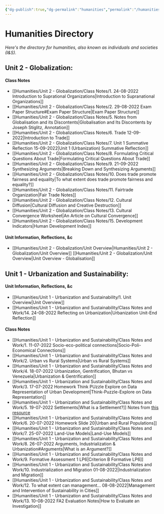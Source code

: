 ```yaml
---
{"dg-publish":true,"dg-permalink":"humanities","permalink":"/humanities/","dgHomeLink":true,"dgPassFrontmatter":false,"dgShowLocalGraph":true}
---
```


# Humanities Directory
*Here's the directory for humanities, also known as individuals and societies (I&S).*

## Unit 2 - Globalization: 

#### Class Notes 
- [[Humanities/Unit 2 - Globalization/Class Notes/1. 24-08-2022 Introduction to Suprational Organizations|Introduction to Supranational Organizations]]
- [[Humanities/Unit 2 - Globalization/Class Notes/2. 29-08-2022 Exam Paper Structure#Exam Paper Structure|Exam Paper Structure]] 
- [[Humanities/Unit 2 - Globalization/Class Notes/5. Notes from Globalisation and its Discontents|Globalisation and Its Discontents by Joseph Stiglitz, Annotation]]
- [[Humanities/Unit 2 - Globalization/Class Notes/6. Trade 12-09-2022|Introduction to Trade]]
- [[Humanities/Unit 2 - Globalization/Class Notes/7. Unit 1 Summative Reflection 15-09-2022|Unit 1 (Urbanization) Summative Reflection]]
- [[Humanities/Unit 2 - Globalization/Class Notes/8. Formulating Critical Questions About Trade|Formulating Critical Questions About Trade]]
- [[Humanities/Unit 2 - Globalization/Class Notes/9. 21-09-2022 Synthesizing Arguments|Breaking Down and Synthesizing Arguments]]
- [[Humanities/Unit 2 - Globalization/Class Notes/10. Does trade promote fairness and equality|To what extent does trade promote fairness and equality?]]
- [[Humanities/Unit 2 - Globalization/Class Notes/11. Fairtrade Organization|Fair Trade Notes]]
- [[Humanities/Unit 2 - Globalization/Class Notes/12. Cultural Diffusion|Cultural Diffusion and Creative Destruction]]
- [[Humanities/Unit 2 - Globalization/Class Notes/13. Cultural Convergence Worksheet|An Article on Cultural Convergence]] 
- [[Humanities/Unit 2 - Globalization/Class Notes/15. Development Indicators|Human Development Index]]
#### Unit Information, Reflections, &c 
- [[Humanities/Unit 2 - Globalization/Unit Overview|Humanities/Unit 2 - Globalization/Unit Overview]] [[Humanities/Unit 2 - Globalization/Unit Overview|Unit Overview - Globalisation]]

## Unit 1 - Urbanization and Sustainability: 
#### Unit Information, Reflections, &c 
- [[Humanities/Unit 1 - Urbanization and Sustainability/1. Unit Overview|Unit Overview]]
- [[Humanities/Unit 1 - Urbanization and Sustainability/Class Notes and Work/14. 24-08-2022 Reflecting on Urbanization|Urbanization Unit-End Reflection]]

#### Class Notes 
- [[Humanities/Unit 1 - Urbanization and Sustainability/Class Notes and Work/1. 11-07-2022 Socio-eco-political connections|Socio-Poli-Economical Connections]]
- [[Humanities/Unit 1 - Urbanization and Sustainability/Class Notes and Work/2. Urban vs Rural Systems|Urban vs Rural Systems]]
- [[Humanities/Unit 1 - Urbanization and Sustainability/Class Notes and Work/4. 18-07-2022 Urbanization, Gentrification, Bhutan vs Venezuela|Urbanization & Gentrification]]
- [[Humanities/Unit 1 - Urbanization and Sustainability/Class Notes and Work/3. 17-07-2022 Homework Think PUzzle Explore on Data Representation of Urban Development|Think-Puzzle-Explore on Data Representation]]
- [[Humanities/Unit 1 - Urbanization and Sustainability/Class Notes and Work/5. 19-07-2022 Settlements|What is a Settlement?]] Notes from [this resource](https://drive.google.com/file/d/1Li-0sAVuZnjLtquoMEnvHqGl42-Hwu8I/view) 
- [[Humanities/Unit 1 - Urbanization and Sustainability/Class Notes and Work/6. 20-07-2022 Homework Slide 20|Urban and Rural Populations]]
- [[Humanities/Unit 1 - Urbanization and Sustainability/Class Notes and Work/7. 25-07-2022 Land-Use Models|Land-Use Models]]
- [[Humanities/Unit 1 - Urbanization and Sustainability/Class Notes and Work/8. 26-07-2022 Arguments, Industrialization & Urbanization#Arguments|What is an Argument?]]
- [[Humanities/Unit 1 - Urbanization and Sustainability/Class Notes and Work/9. Formative Assessment 1 LP6|Criterion B Formative LP6]]
- [[Humanities/Unit 1 - Urbanization and Sustainability/Class Notes and Work/10. Industrialization and Migration 01-08-2022|Industrialization and Migration]]
- [[Humanities/Unit 1 - Urbanization and Sustainability/Class Notes and Work/12. To what extent can management... 08-08-2022|Management and Intervention of Sustainability in Cities]]
- [[Humanities/Unit 1 - Urbanization and Sustainability/Class Notes and Work/13. 10-08-2022 FA2 Evaluation Notes|How to Evaluate an Investigation]]